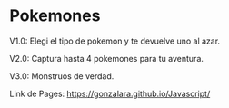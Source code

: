 # Pokemones
V1.0: Elegi el tipo de pokemon y te devuelve uno al azar.

V2.0: Captura hasta 4 pokemones para tu aventura.

V3.0: Monstruos de verdad.

Link de Pages: https://gonzalara.github.io/Javascript/
